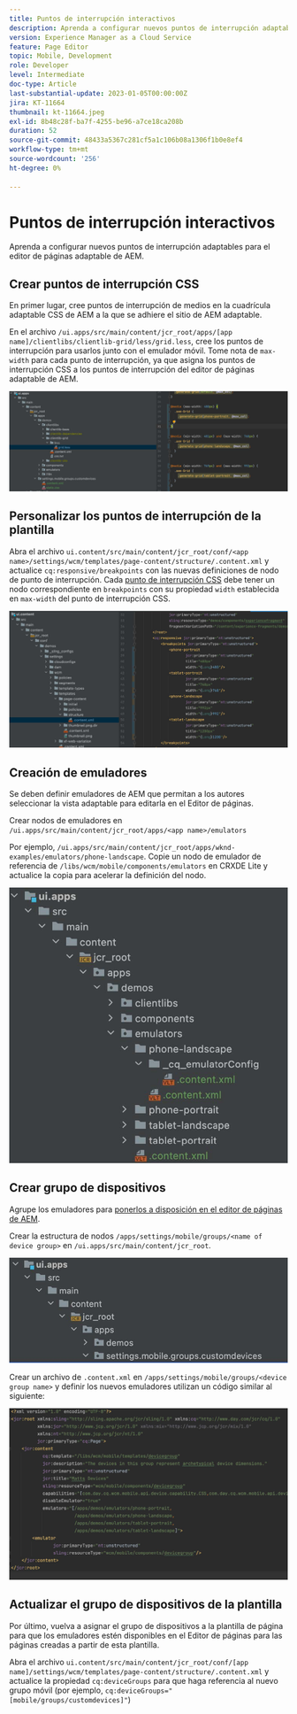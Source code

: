 ```yaml
---
title: Puntos de interrupción interactivos
description: Aprenda a configurar nuevos puntos de interrupción adaptables para el editor de páginas adaptable de AEM.
version: Experience Manager as a Cloud Service
feature: Page Editor
topic: Mobile, Development
role: Developer
level: Intermediate
doc-type: Article
last-substantial-update: 2023-01-05T00:00:00Z
jira: KT-11664
thumbnail: kt-11664.jpeg
exl-id: 8b48c28f-ba7f-4255-be96-a7ce18ca208b
duration: 52
source-git-commit: 48433a5367c281cf5a1c106b08a1306f1b0e8ef4
workflow-type: tm+mt
source-wordcount: '256'
ht-degree: 0%

---
```


# Puntos de interrupción interactivos

Aprenda a configurar nuevos puntos de interrupción adaptables para el editor de páginas adaptable de AEM.

## Crear puntos de interrupción CSS

En primer lugar, cree puntos de interrupción de medios en la cuadrícula adaptable CSS de AEM a la que se adhiere el sitio de AEM adaptable.

En el archivo `/ui.apps/src/main/content/jcr_root/apps/[app name]/clientlibs/clientlib-grid/less/grid.less`, cree los puntos de interrupción para usarlos junto con el emulador móvil. Tome nota de `max-width` para cada punto de interrupción, ya que asigna los puntos de interrupción CSS a los puntos de interrupción del editor de páginas adaptable de AEM.

![Crear nuevos puntos de interrupción adaptables](./assets/responsive-breakpoints/create-new-breakpoints.jpg)

## Personalizar los puntos de interrupción de la plantilla

Abra el archivo `ui.content/src/main/content/jcr_root/conf/<app name>/settings/wcm/templates/page-content/structure/.content.xml` y actualice `cq:responsive/breakpoints` con las nuevas definiciones de nodo de punto de interrupción. Cada [punto de interrupción CSS](#create-new-css-breakpoints) debe tener un nodo correspondiente en `breakpoints` con su propiedad `width` establecida en `max-width` del punto de interrupción CSS.

![Personalizar los puntos de interrupción adaptables de la plantilla](./assets/responsive-breakpoints/customize-template-breakpoints.jpg)

## Creación de emuladores

Se deben definir emuladores de AEM que permitan a los autores seleccionar la vista adaptable para editarla en el Editor de páginas.

Crear nodos de emuladores en `/ui.apps/src/main/content/jcr_root/apps/<app name>/emulators`

Por ejemplo, `/ui.apps/src/main/content/jcr_root/apps/wknd-examples/emulators/phone-landscape`. Copie un nodo de emulador de referencia de `/libs/wcm/mobile/components/emulators` en CRXDE Lite y actualice la copia para acelerar la definición del nodo.

![Crear nuevos emuladores](./assets/responsive-breakpoints/create-new-emulators.jpg)

## Crear grupo de dispositivos

Agrupe los emuladores para [ponerlos a disposición en el editor de páginas de AEM](#update-the-templates-device-group).

Crear la estructura de nodos `/apps/settings/mobile/groups/<name of device group>` en `/ui.apps/src/main/content/jcr_root`.

![Crear nuevo grupo de dispositivos](./assets/responsive-breakpoints/create-new-device-group.jpg)

Crear un archivo de `.content.xml` en `/apps/settings/mobile/groups/<device group name>` y definir
los nuevos emuladores utilizan un código similar al siguiente:

![Crear nuevo dispositivo](./assets/responsive-breakpoints/create-new-device.jpg)

## Actualizar el grupo de dispositivos de la plantilla

Por último, vuelva a asignar el grupo de dispositivos a la plantilla de página para que los emuladores estén disponibles en el Editor de páginas para las páginas creadas a partir de esta plantilla.

Abra el archivo `ui.content/src/main/content/jcr_root/conf/[app name]/settings/wcm/templates/page-content/structure/.content.xml` y actualice la propiedad `cq:deviceGroups` para que haga referencia al nuevo grupo móvil (por ejemplo, `cq:deviceGroups="[mobile/groups/customdevices]"`)
